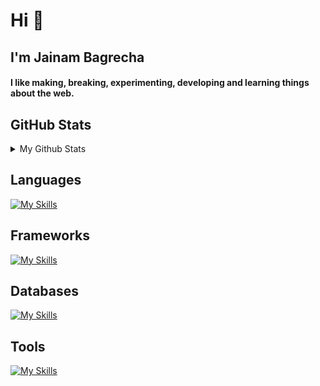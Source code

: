 <h1>Hi 👋</h1>
<h2>I'm Jainam Bagrecha </h2>

<h4 >
  I like making, breaking, experimenting, developing and learning things about
  the web.
</h4>

<h2>GitHub Stats</h2>
<details>
<summary> 
My Github Stats
</summary>

![Jainam's Github Stats](https://github-readme-stats.vercel.app/api?username=jainam-b&show_icons=true&hide_title=true&count_private=true&theme=dark)


</details>



<h2>Languages</h2>

[![My Skills](https://skillicons.dev/icons?i=ts,js,bash,python)](https://skillicons.dev)

<h2>Frameworks</h2>
  
[![My Skills](https://skillicons.dev/icons?i=nestjs,express,fastapi,angular,react,nextjs,tailwindcss)](https://skillicons.dev)

<h2>Databases</h2>
  
[![My Skills](https://skillicons.dev/icons?i=postgres,redis,mongo)](https://skillicons.dev)

<h2>Tools</h2>
 
[![My Skills](https://skillicons.dev/icons?i=neovim,vim,git,docker,kafka,linux)](https://skillicons.dev)
